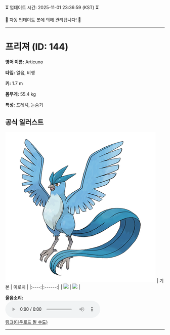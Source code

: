 
⏳ 업데이트 시간: 2025-11-01 23:36:59 (KST) ⏳

🤖 자동 업데이트 봇에 의해 관리됩니다! 🤖

---

# 프리져 (ID: 144)
**영어 이름:** Articuno

**타입:** 얼음, 비행

**키:** 1.7 m

**몸무게:** 55.4 kg

**특성:** 프레셔, 눈숨기

## 공식 일러스트
![](https://raw.githubusercontent.com/PokeAPI/sprites/master/sprites/pokemon/other/official-artwork/144.png)
| 기본 | 이로치 |
|:----:|:------:|
| <img src="http://play.pokemonshowdown.com/sprites/ani/articuno.gif" width="200"> | <img src="http://play.pokemonshowdown.com/sprites/ani-shiny/articuno.gif" width="200"> |

**울음소리:**<br><audio controls src="https://raw.githubusercontent.com/PokeAPI/cries/main/cries/pokemon/latest/144.ogg"></audio><br> [링크(다운로드 될 수도)](https://raw.githubusercontent.com/PokeAPI/cries/main/cries/pokemon/latest/144.ogg)


---
